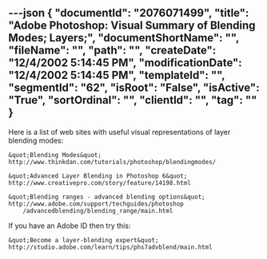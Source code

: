 ---json
{
  "documentId": "2076071499",
  "title": "Adobe Photoshop: Visual Summary of Blending Modes; Layers;",
  "documentShortName": "",
  "fileName": "",
  "path": "",
  "createDate": "12/4/2002 5:14:45 PM",
  "modificationDate": "12/4/2002 5:14:45 PM",
  "templateId": "",
  "segmentId": "62",
  "isRoot": "False",
  "isActive": "True",
  "sortOrdinal": "",
  "clientId": "",
  "tag": ""
}
---

Here is a list of web sites with useful visual representations of layer blending modes:

    &quot;Blending Modes&quot;
    http://www.thinkdan.com/tutorials/photoshop/blendingmodes/

    &quot;Advanced Layer Blending in Photoshop 6&quot;
    http://www.creativepro.com/story/feature/14198.html

    &quot;Blending ranges - advanced blending options&quot;
    http://www.adobe.com/support/techguides/photoshop
        /advancedblending/blending_range/main.html

If you have an Adobe ID then try this:

    &quot;Become a layer-blending expert&quot;
    http://studio.adobe.com/learn/tips/phs7advblend/main.html
